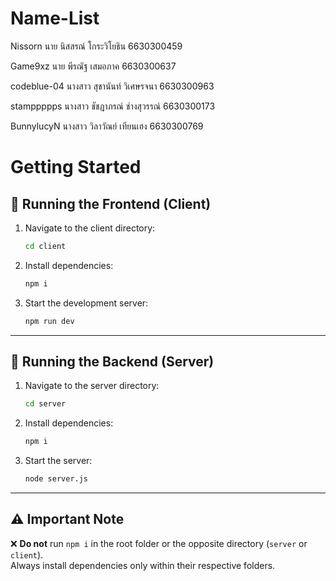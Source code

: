 # Name-List
Nissorn
นาย นิสสรณ์ โกระวิโยธิน 6630300459

Game9xz
นาย พีรณัฐ เสมอภาค 6630300637

codeblue-04
นางสาว สุชานันท์ วิเศษรจนา 6630300963

stamppppps
นางสาว ชัชฎาภรณ์  ช่างสุวรรณ์ 6630300173

BunnylucyN
นางสาว วิลาวัณย์ เทียนเฮง 6630300769

# Getting Started

## 🚀 Running the Frontend (Client)
1. Navigate to the client directory:  
   ```bash
   cd client
   ```
2. Install dependencies:  
   ```bash
   npm i
   ```
3. Start the development server:  
   ```bash
   npm run dev
   ```

---

## 🔧 Running the Backend (Server)
1. Navigate to the server directory:  
   ```bash
   cd server
   ```
2. Install dependencies:  
   ```bash
   npm i
   ```
3. Start the server:  
   ```bash
   node server.js
   ```

---

## ⚠️ Important Note
❌ **Do not** run `npm i` in the root folder or the opposite directory (`server` or `client`).  
Always install dependencies only within their respective folders.
